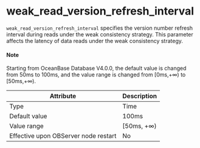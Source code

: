 # weak_read_version_refresh_interval


`weak_read_version_refresh_interval` specifies the version number refresh interval during reads under the weak consistency strategy. This parameter affects the latency of data reads under the weak consistency strategy.

<main id="notice" type='explain'>
  <h4>Note</h4>
  <p>Starting from OceanBase Database V4.0.0, the default value is changed from 50ms to 100ms, and the value range is changed from [0ms,+∞) to [50ms,+∞). </p>
</main>


| **Attribute** | **Description** |
|------------------|-------------|
| Type | Time |
| Default value | 100ms |
| Value range | \[50ms, +∞) |
| Effective upon OBServer node restart | No |
